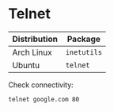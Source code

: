 # Telnet

| Distribution | Package     |
| ------------ | ----------- |
| Arch Linux   | `inetutils` |
| Ubuntu       | `telnet`    |

Check connectivity:

```sh
telnet google.com 80
```
